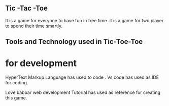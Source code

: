 ## Tic -Tac -Toe 
It is a game for everyone to have fun in free time .it is a game for two player to spend their time smartly.

## Tools and Technology used in  Tic-Toe-Toe 
# for development 
HyperText Markup Language has used to code .
Vs code has used as IDE for coding.

Love babbar web development Tutorial has used as reference for creating this game.

